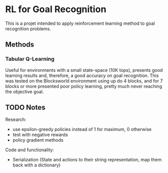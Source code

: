# RL for Goal Recognition

This is a projet intended to apply reinforcement learning method to goal recognition problems.

## Methods

### Tabular Q-Learning

Useful for environments with a small state-space (10K tops), presents good learning results and, therefore, a good accuracy on goal recognition. This was tested on the Blocksworld environment using up do 4 blocks, and for 7 blocks or more presented poor policy learning, pretty much never reaching the objective goal.

## TODO Notes

Research:

- use epsilon-greedy policies instead of 1 for maximum, 0 otherwise
- test with negative rewards
- policy gradient methods

Code and functionality:

- Serialization (State and actions to their string representation, map them back with a dictionary)